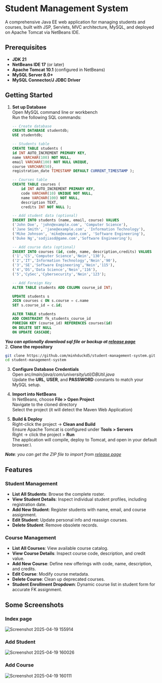 # Student Management System

A comprehensive Java EE web application for managing students and courses, built with JSP, Servlets, MVC architecture, MySQL, and deployed on Apache Tomcat via NetBeans IDE.

## Prerequisites

- **JDK 21**  
- **NetBeans IDE 17** (or later)  
- **Apache Tomcat 10.1** (configured in NetBeans)  
- **MySQL Server 8.0+**  
- **MySQL Connector/J JDBC Driver**  

## Getting Started
1. **Set up Database**\
	Open MySQL command line or workbench\
	Run the following SQL commands:
	
	```sql
	-- Create database
	CREATE DATABASE studentdb;
	USE studentdb;

	-- Students table
	CREATE TABLE students (
	id INT AUTO_INCREMENT PRIMARY KEY,
	name VARCHAR(100) NOT NULL,
	email VARCHAR(100) NOT NULL UNIQUE,
	course VARCHAR(50),
	registration_date TIMESTAMP DEFAULT CURRENT_TIMESTAMP );

	-- Courses table
	CREATE TABLE courses (
        id INT AUTO_INCREMENT PRIMARY KEY,
        code VARCHAR(10) UNIQUE NOT NULL,
        name VARCHAR(100) NOT NULL,
        description TEXT,
        credits INT NOT NULL );

	-- Add student data (optional)
	INSERT INTO students (name, email, course) VALUES
	('John Doe', 'john@example.com', 'Computer Science'),
	('Jane Smith', 'jane@example.com', 'Information Technology'),
	('Mike Johnson', 'mike@example.com', 'Software Engineering'),
	('Duke Ng','sodjiasd@game.com','Software Engineering');

	-- Add course data (optional)
	INSERT INTO courses (id, code, name, description,credits) VALUES
	('1','CS','Computer Science','Nein','130'),
	('2','IT','Information Technology','Nein','90'),
	('3','SE','Software Engineering','Nein','115'),
	('4','DS','Data Science','Nein','116'),
	('5','CySec','Cybersecurity','Nein','123');

	-- Add Foreign Key
	ALTER TABLE students ADD COLUMN course_id INT;

	UPDATE students s
	JOIN courses c ON s.course = c.name
	SET s.course_id = c.id;

	ALTER TABLE students
	ADD CONSTRAINT fk_students_course_id
	FOREIGN KEY (course_id) REFERENCES courses(id)
	ON DELETE SET NULL
	ON UPDATE CASCADE;
	```
***You can optionally download sql file or backup at [release page](https://github.com/minhduckd5/student-management-system/releases/tag/SQL-Queries "Title")***\
2. **Clone the repository**  
   ```bash
   git clone https://github.com/minhduckd5/student-management-system.git
   cd student-management-system
```

3. **Configure Database Credentials**\
Open *src/main/java/com/university/util/DBUtil.java*\
Update the **URL**, **USER**, and **PASSWORD** constants to match your MySQL setup.

4. **Import into NetBeans**\
In NetBeans, choose **File > Open Project**\
Navigate to the cloned directory\
Select the project (it will detect the Maven Web Application)

5. **Build & Deploy**\
Right-click the project -> **Clean and Build**\
Ensure Apache Tomcat is configured under **Tools > Servers**\
Right -> click the project > **Run**\
The application will compile, deploy to Tomcat, and open in your default browser.\

***Note**: you can get the ZIP file to import from [release page](https://github.com/minhduckd5/student-management-system/releases/tag/SQL-Queries "Title")*

## Features
### Student Management
*  **List All Students**: Browse the complete roster.
* **View Student Details**: Inspect individual student profiles, including registration date.
* **Add New Student**: Register students with name, email, and course assignment.
* **Edit Student**: Update personal info and reassign courses.
* **Delete Student**: Remove obsolete records.
### Course Management
* **List All Courses**: View available course catalog.
* **View Course Details**: Inspect course code, description, and credit value.
* **Add New Course**: Define new offerings with code, name, description, and credits.
* **Edit Course**: Modify course metadata.
* **Delete Course**: Clean up deprecated courses.
* **Student Enrollment Dropdown**: Dynamic course list in student form for accurate FK assignment.

## Some Screenshots
### Index page
![Screenshot 2025-04-19 155914](https://github.com/user-attachments/assets/41323337-3cf1-4b32-8d3c-5b47e13d7495)
### Add Student
![Screenshot 2025-04-19 160026](https://github.com/user-attachments/assets/d4939b5a-729d-4544-8948-c64b98ad0a6c)
### Add Course
![Screenshot 2025-04-19 160111](https://github.com/user-attachments/assets/de9d02b0-8790-4aef-9211-ddcd80189206)


